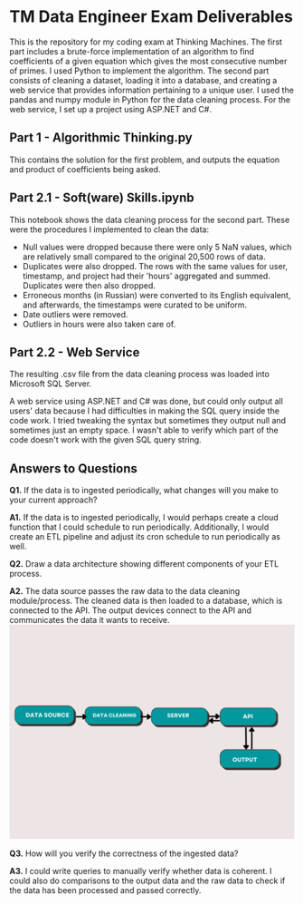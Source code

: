 # TM Data Engineer Exam Deliverables

This is the repository for my coding exam at Thinking Machines. The first part includes a brute-force implementation of an algorithm to find coefficients of a given equation which gives the most consecutive number of primes. I used Python to implement the algorithm. The second part consists of cleaning a dataset, loading it into a database, and creating a web service that provides information pertaining to a unique user. I used the pandas and numpy module in Python for the data cleaning process. For the web service, I set up a project using ASP.NET and C#.

## Part 1 - Algorithmic Thinking.py 
This contains the solution for the first problem, and outputs the equation and product of coefficients being asked. 

## Part 2.1 - Soft(ware) Skills.ipynb 
This notebook shows the data cleaning process for the second part. These were the procedures I implemented to clean the data:
- Null values were dropped because there were only 5 NaN values, which are relatively small compared to the original 20,500 rows of data.
- Duplicates were also dropped. The rows with the same values for user, timestamp, and project had their 'hours' aggregated and summed. Duplicates were then also dropped. 
- Erroneous months (in Russian) were converted to its English equivalent, and afterwards, the timestamps were curated to be uniform. 
- Date outliers were removed. 
- Outliers in hours were also taken care of. 

## Part 2.2 - Web Service
The resulting .csv file from the data cleaning process was loaded into Microsoft SQL Server.

A web service using ASP.NET and C# was done, but could only output all users' data because I had difficulties in making the SQL query inside the code work. I tried tweaking the syntax but sometimes they output null and sometimes just an empty space. I wasn't able to verify which part of the code doesn't work with the given SQL query string.

## Answers to Questions 
**Q1.** If the data is to ingested periodically, what changes will you make to your current approach?

**A1.** If the data is to ingested periodically, I would perhaps create a cloud function that I could schedule to run periodically. Additionally, I would create an ETL pipeline and adjust its cron schedule to run periodically as well. 

**Q2.** Draw a data architecture showing different components of your ETL process.

**A2.** The data source passes the raw data to the data cleaning module/process. The cleaned data is then loaded to a database, which is connected to the API. The output devices connect to the API and communicates the data it wants to receive. 
![plot](./images/data_architecture.png)

**Q3.** How will you verify the correctness of the ingested data?

**A3.** I could write queries to manually verify whether data is coherent. I could also do comparisons to the output data and the raw data to check if the data has been processed and passed correctly.
